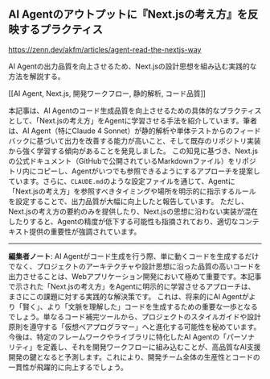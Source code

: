 ## AI Agentのアウトプットに『Next.jsの考え方』を反映するプラクティス

https://zenn.dev/akfm/articles/agent-read-the-nextjs-way

AI Agentの出力品質を向上させるため、Next.jsの設計思想を組み込む実践的な方法を解説する。

[[AI Agent, Next.js, 開発ワークフロー, 静的解析, コード品質]]

本記事は、AI Agentのコード生成品質を向上させるための具体的なプラクティスとして、「Next.jsの考え方」をAgentに学習させる手法を紹介しています。筆者は、AI Agent（特にClaude 4 Sonnet）が静的解析や単体テストからのフィードバックに基づいて出力を改善する能力が高いこと、そして既存のリポジトリ実装から強く学習する傾向があることを発見しました。
この知見に基づき、Next.jsの公式ドキュメント（GitHubで公開されているMarkdownファイル）をリポジトリ内にコピーし、Agentがいつでも参照できるようにするアプローチを提案しています。さらに、`CLAUDE.md`のような設定ファイルを通じて、Agentに「Next.jsの考え方」を参照すべきタイミングや場所を明示的に指示するルールを設定することで、出力品質が大幅に向上したと報告しています。
ただし、Next.jsの考え方の要約のみを提供したり、Next.jsの思想に沿わない実装が混在したりすると、Agentの精度が低下する可能性も指摘されており、適切なコンテキスト提供の重要性が強調されています。

---

**編集者ノート**: AI Agentがコード生成を行う際、単に動くコードを生成するだけでなく、プロジェクトのアーキテクチャや設計思想に沿った品質の高いコードを出力させることは、Webアプリケーション開発において極めて重要です。本記事で示された「Next.jsの考え方」をAgentに明示的に学習させるアプローチは、まさにこの課題に対する実践的な解決策です。
これは、将来的にAI Agentがより「賢く」、より「文脈を理解した」コードを生成するための重要な一歩となるでしょう。単なるコード補完ツールから、プロジェクトのスタイルガイドや設計原則を遵守する「仮想ペアプログラマー」へと進化する可能性を秘めています。今後は、特定のフレームワークやライブラリに特化したAI Agentの「パーソナリティ」を定義し、それを開発ワークフローに組み込むことが、高品質なAI支援開発の鍵となると予測します。これにより、開発チーム全体の生産性とコードの一貫性が飛躍的に向上するでしょう。

